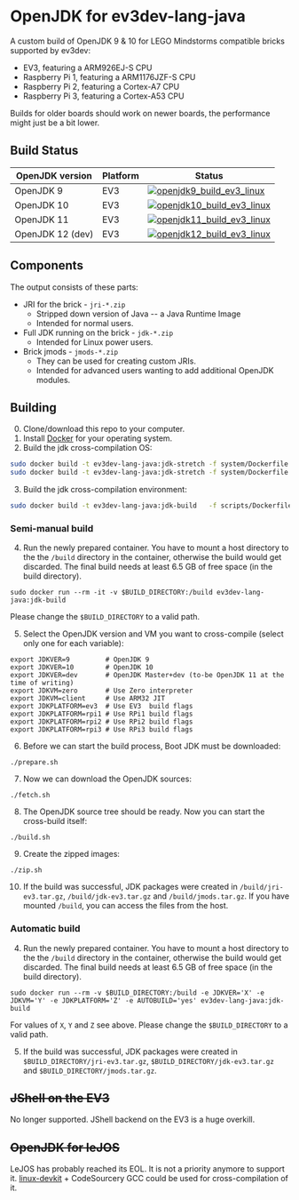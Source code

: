 # OpenJDK for ev3dev-lang-java
A custom build of OpenJDK 9 & 10 for LEGO Mindstorms compatible bricks supported by ev3dev:

* EV3, featuring a ARM926EJ-S CPU
* Raspberry Pi 1, featuring a ARM1176JZF-S CPU
* Raspberry Pi 2, featuring a Cortex-A7 CPU
* Raspberry Pi 3, featuring a Cortex-A53 CPU

Builds for older boards should work on newer boards, the performance might just be a bit lower.

## Build Status

| OpenJDK version  | Platform | Status    |
|------------------|----------|-----------|
| OpenJDK 9        | EV3      | [![openjdk9_build_ev3_linux][1]][2] |
| OpenJDK 10       | EV3      | [![openjdk10_build_ev3_linux][3]][4] |
| OpenJDK 11       | EV3      | [![openjdk11_build_ev3_linux][5]][6] |
| OpenJDK 12 (dev) | EV3      | [![openjdk12_build_ev3_linux][7]][8] |

[1]: https://ci.adoptopenjdk.net/view/ev3dev/job/openjdk9_build_ev3_linux/badge/icon
[2]: https://ci.adoptopenjdk.net/view/ev3dev/job/openjdk9_build_ev3_linux/
[3]: https://ci.adoptopenjdk.net/view/ev3dev/job/openjdk10_build_ev3_linux/badge/icon
[4]: https://ci.adoptopenjdk.net/view/ev3dev/job/openjdk10_build_ev3_linux/
[5]: https://ci.adoptopenjdk.net/view/ev3dev/job/openjdk11_build_ev3_linux/badge/icon
[6]: https://ci.adoptopenjdk.net/view/ev3dev/job/openjdk11_build_ev3_linux/
[7]: https://ci.adoptopenjdk.net/view/ev3dev/job/openjdk12_build_ev3_linux/badge/icon
[8]: https://ci.adoptopenjdk.net/view/ev3dev/job/openjdk12_build_ev3_linux/


## Components
The output consists of these parts:
* JRI for the brick - `jri-*.zip`
  * Stripped down version of Java -- a Java Runtime Image
  * Intended for normal users.
* Full JDK running on the brick - `jdk-*.zip`
  * Intended for Linux power users.
* Brick jmods - `jmods-*.zip`
  * They can be used for creating custom JRIs.
  * Intended for advanced users wanting to add additional OpenJDK modules.

## Building

0. Clone/download this repo to your computer.
1. Install [Docker](https://docs.docker.com/engine/installation/) for your operating system.
2. Build the jdk cross-compilation OS:
```sh
sudo docker build -t ev3dev-lang-java:jdk-stretch -f system/Dockerfile.armel  system # ONLY FOR EV3
sudo docker build -t ev3dev-lang-java:jdk-stretch -f system/Dockerfile.armhf  system # ONLY FOR RPI1. RPI2 & RPI3
```
3. Build the jdk cross-compilation environment:
```sh
sudo docker build -t ev3dev-lang-java:jdk-build   -f scripts/Dockerfile scripts
```
### Semi-manual build
4. Run the newly prepared container. You have to mount a host directory to the the `/build` directory in the container,
otherwise the build would get discarded. The final build needs at least 6.5 GB of free space (in the build directory).
```
sudo docker run --rm -it -v $BUILD_DIRECTORY:/build ev3dev-lang-java:jdk-build
```
Please change the `$BUILD_DIRECTORY` to a valid path.

5. Select the OpenJDK version and VM you want to cross-compile (select only one for each variable):
```
export JDKVER=9         # OpenJDK 9
export JDKVER=10        # OpenJDK 10
export JDKVER=dev       # OpenJDK Master+dev (to-be OpenJDK 11 at the time of writing)
export JDKVM=zero       # Use Zero interpreter
export JDKVM=client     # Use ARM32 JIT
export JDKPLATFORM=ev3  # Use EV3  build flags
export JDKPLATFORM=rpi1 # Use RPi1 build flags
export JDKPLATFORM=rpi2 # Use RPi2 build flags
export JDKPLATFORM=rpi3 # Use RPi3 build flags
```
6. Before we can start the build process, Boot JDK must be downloaded:
```
./prepare.sh
```
7. Now we can download the OpenJDK sources:
```
./fetch.sh
```
8. The OpenJDK source tree should be ready. Now you can start the cross-build itself:
```
./build.sh
```
9. Create the zipped images:
```
./zip.sh
```
10. If the build was successful, JDK packages were created in `/build/jri-ev3.tar.gz`, `/build/jdk-ev3.tar.gz` and `/build/jmods.tar.gz`.
If you have mounted `/build`, you can access the files from the host.

### Automatic build
4. Run the newly prepared container. You have to mount a host directory to the the `/build` directory in the container,
otherwise the build would get discarded. The final build needs at least 6.5 GB of free space (in the build directory).
```
sudo docker run --rm -v $BUILD_DIRECTORY:/build -e JDKVER='X' -e JDKVM='Y' -e JDKPLATFORM='Z' -e AUTOBUILD='yes' ev3dev-lang-java:jdk-build
```
For values of `X`, `Y` and `Z` see above. Please change the `$BUILD_DIRECTORY` to a valid path.

5. If the build was successful, JDK packages were created in `$BUILD_DIRECTORY/jri-ev3.tar.gz`, `$BUILD_DIRECTORY/jdk-ev3.tar.gz` and `$BUILD_DIRECTORY/jmods.tar.gz`.


## ~~JShell on the EV3~~

No longer supported. JShell backend on the EV3 is a huge overkill.


## ~~OpenJDK for leJOS~~

LeJOS has probably reached its EOL. It is not a priority anymore to support it.
[linux-devkit](https://github.com/mindboards/ev3sources/tree/master/extra/linux-devkit) + CodeSourcery GCC could be used for cross-compilation of it.
